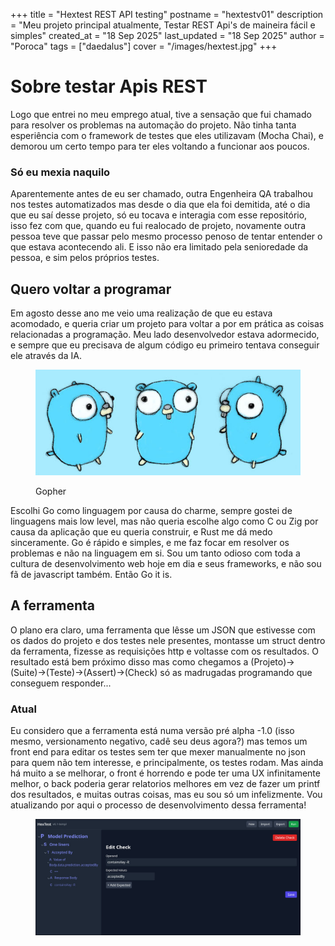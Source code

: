 +++
title = "Hextest REST API testing"
postname = "hextestv01"
description = "Meu projeto principal atualmente, Testar REST Api's de maineira fácil e simples"
created_at = "18 Sep 2025"
last_updated = "18 Sep 2025"
author = "Poroca"
tags = ["daedalus"]
cover = "/images/hextest.jpg"
+++

# Sobre testar Apis REST

Logo que entrei no meu emprego atual, tive a sensação que fui chamado para resolver os problemas na automação do projeto. Não tinha tanta esperiência com o framework de testes que eles utilizavam (Mocha Chai), e demorou um certo tempo para ter eles voltando a funcionar aos poucos.

### Só eu mexia naquilo

Aparentemente antes de eu ser chamado, outra Engenheira QA trabalhou nos testes automatizados mas desde o dia que ela foi demitida, até o dia que eu saí desse projeto, só eu tocava e interagia com esse repositório, isso fez com que, quando eu fui realocado de projeto, novamente outra pessoa teve que passar pelo mesmo processo penoso de tentar entender o que estava acontecendo ali. E isso não era limitado pela senioredade da pessoa, e sim pelos próprios testes.

## Quero voltar a programar

Em agosto desse ano me veio uma realização de que eu estava acomodado, e queria criar um projeto para voltar a por em prática as coisas relacionadas a programação. Meu lado desenvolvedor estava adormecido, e sempre que eu precisava de algum código eu primeiro tentava conseguir ele através da IA.

<figure>
    <img src="/images/gopher.jpg" alt="photo">
    <figcaption>
        <p>Gopher</p>
    </figcaption>
</figure>

Escolhi Go como linguagem por causa do charme, sempre gostei de linguagens mais low level, mas não queria escolhe algo como C ou Zig por causa da aplicação que eu queria construir, e Rust me dá medo sinceramente. Go é rápido e simples, e me faz focar em resolver os problemas e não na linguagem em si. Sou um tanto odioso com toda a cultura de desenvolvimento web hoje em dia e seus frameworks, e não sou fã de javascript também. Então Go it is.

## A ferramenta

O plano era claro, uma ferramenta que lêsse um JSON que estivesse com os dados do projeto e dos testes nele presentes, montasse um struct dentro da ferramenta, fizesse as requisições http e voltasse com os resultados. O resultado está bem próximo disso mas como chegamos a (Projeto)->(Suite)->(Teste)->(Assert)->(Check) só as madrugadas programando que conseguem responder...

### Atual

Eu considero que a ferramenta está numa versão pré alpha -1.0 (isso mesmo, versionamento negativo, cadê seu deus agora?) mas temos um front end para editar os testes sem ter que mexer manualmente no json para quem não tem interesse, e principalmente, os testes rodam. Mas ainda há muito a se melhorar, o front é horrendo e pode ter uma UX infinitamente melhor, o back poderia gerar relatorios melhores em vez de fazer um printf dos resultados, e muitas outras coisas, mas eu sou só um infelizmente.
 Vou atualizando por aqui o processo de desenvolvimento dessa ferramenta!

<figure>
    <img src="/images/hextest.jpg" alt="photo">
</figure>
